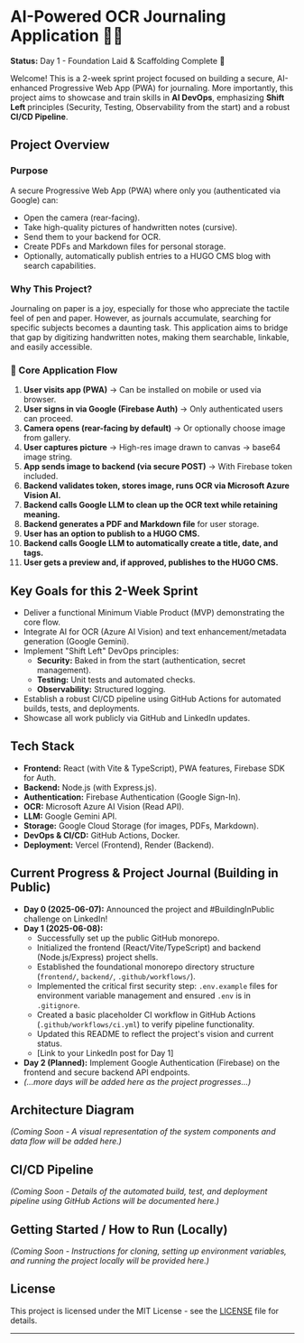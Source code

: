 # AI-Powered OCR Journaling Application 📝✨

**Status:** Day 1 - Foundation Laid & Scaffolding Complete 🚀

Welcome! This is a 2-week sprint project focused on building a secure, AI-enhanced Progressive Web App (PWA) for journaling. More importantly, this project aims to showcase and train skills in **AI DevOps**, emphasizing **Shift Left** principles (Security, Testing, Observability from the start) and a robust **CI/CD Pipeline**.

## Project Overview

### Purpose
A secure Progressive Web App (PWA) where only you (authenticated via Google) can:
*   Open the camera (rear-facing).
*   Take high-quality pictures of handwritten notes (cursive).
*   Send them to your backend for OCR.
*   Create PDFs and Markdown files for personal storage.
*   Optionally, automatically publish entries to a HUGO CMS blog with search capabilities.

### Why This Project?
Journaling on paper is a joy, especially for those who appreciate the tactile feel of pen and paper. However, as journals accumulate, searching for specific subjects becomes a daunting task. This application aims to bridge that gap by digitizing handwritten notes, making them searchable, linkable, and easily accessible.

### 🔄 Core Application Flow
1.  **User visits app (PWA)** → Can be installed on mobile or used via browser.
2.  **User signs in via Google (Firebase Auth)** → Only authenticated users can proceed.
3.  **Camera opens (rear-facing by default)** → Or optionally choose image from gallery.
4.  **User captures picture** → High-res image drawn to canvas → base64 image string.
5.  **App sends image to backend (via secure POST)** → With Firebase token included.
6.  **Backend validates token, stores image, runs OCR via Microsoft Azure Vision AI.**
7.  **Backend calls Google LLM to clean up the OCR text while retaining meaning.**
8.  **Backend generates a PDF and Markdown file** for user storage.
9.  **User has an option to publish to a HUGO CMS.**
10. **Backend calls Google LLM to automatically create a title, date, and tags.**
11. **User gets a preview and, if approved, publishes to the HUGO CMS.**

## Key Goals for this 2-Week Sprint
*   Deliver a functional Minimum Viable Product (MVP) demonstrating the core flow.
*   Integrate AI for OCR (Azure AI Vision) and text enhancement/metadata generation (Google Gemini).
*   Implement "Shift Left" DevOps principles:
    *   **Security:** Baked in from the start (authentication, secret management).
    *   **Testing:** Unit tests and automated checks.
    *   **Observability:** Structured logging.
*   Establish a robust CI/CD pipeline using GitHub Actions for automated builds, tests, and deployments.
*   Showcase all work publicly via GitHub and LinkedIn updates.

## Tech Stack
*   **Frontend:** React (with Vite & TypeScript), PWA features, Firebase SDK for Auth.
*   **Backend:** Node.js (with Express.js).
*   **Authentication:** Firebase Authentication (Google Sign-In).
*   **OCR:** Microsoft Azure AI Vision (Read API).
*   **LLM:** Google Gemini API.
*   **Storage:** Google Cloud Storage (for images, PDFs, Markdown).
*   **DevOps & CI/CD:** GitHub Actions, Docker.
*   **Deployment:** Vercel (Frontend), Render (Backend).

## Current Progress & Project Journal (Building in Public)

*   **Day 0 (2025-06-07):** Announced the project and #BuildingInPublic challenge on LinkedIn!
*   **Day 1 (2025-06-08):**
    *   Successfully set up the public GitHub monorepo.
    *   Initialized the frontend (React/Vite/TypeScript) and backend (Node.js/Express) project shells.
    *   Established the foundational monorepo directory structure (`frontend/`, `backend/`, `.github/workflows/`).
    *   Implemented the critical first security step: `.env.example` files for environment variable management and ensured `.env` is in `.gitignore`.
    *   Created a basic placeholder CI workflow in GitHub Actions (`.github/workflows/ci.yml`) to verify pipeline functionality.
    *   Updated this README to reflect the project's vision and current status.
    *   [Link to your LinkedIn post for Day 1]
*   **Day 2 (Planned):** Implement Google Authentication (Firebase) on the frontend and secure backend API endpoints.
*   *(...more days will be added here as the project progresses...)*

## Architecture Diagram
*(Coming Soon - A visual representation of the system components and data flow will be added here.)*

## CI/CD Pipeline
*(Coming Soon - Details of the automated build, test, and deployment pipeline using GitHub Actions will be documented here.)*

## Getting Started / How to Run (Locally)
*(Coming Soon - Instructions for cloning, setting up environment variables, and running the project locally will be provided here.)*

## License
This project is licensed under the MIT License - see the [LICENSE](LICENSE) file for details.

---